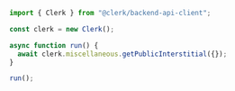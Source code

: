 <!-- Start SDK Example Usage [usage] -->
```typescript
import { Clerk } from "@clerk/backend-api-client";

const clerk = new Clerk();

async function run() {
  await clerk.miscellaneous.getPublicInterstitial({});
}

run();

```
<!-- End SDK Example Usage [usage] -->